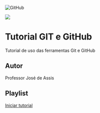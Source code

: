 ![GitHub](https://img.shields.io/github/license/professorjosedeassis/git-e-github)

![](https://github.com/professorjosedeassis/git-e-github/blob/main/github.png)
# Tutorial GIT e GitHub
Tutorial de uso das ferramentas Git e GitHub
## Autor
Professor José de Assis
## Playlist
[Iniciar tutorial](https://joseassis.com.br/cursos/gitegithub.html)
